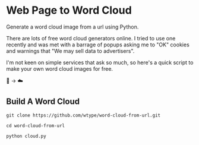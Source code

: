 # Web Page to Word Cloud

Generate a word cloud image from a url using Python.

There are lots of free word cloud generators online. I tried to use one recently and was met with a barrage of popups asking me to "OK" cookies and warnings that "We may sell data to advertisers".

I'm not keen on simple services that ask so much, so here's a quick script to make your own word cloud images for free.

📃 → ☁️

## Build A Word Cloud

```
git clone https://github.com/wtype/word-cloud-from-url.git

cd word-cloud-from-url

python cloud.py
```
